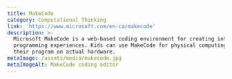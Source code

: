 ```yaml
---
title: MakeCode
category: Computational Thinking
link: 'https://www.microsoft.com/en-ca/makecode'
description: >-
  Microsoft MakeCode is a web-based coding environment for creating interactive
  programming experiences. Kids can use MakeCode for physical computing and run
  their program on actual hardware.
metaImage: /assets/media/makecode.jpg
metaImageAlt: MakeCode coding editor
---
```

